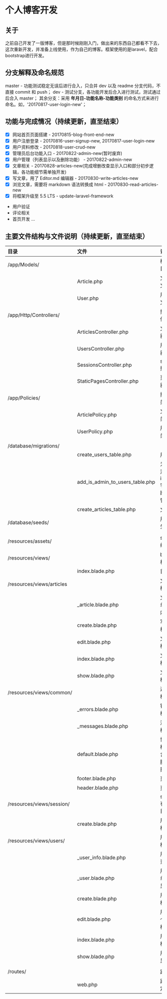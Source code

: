 # 个人博客开发

## 关于
之前自己开发了一版博客，但是那时候刚刚入门，做出来的东西自己都看不下去，这次重新开发，并准备上线使用，作为自己的博客。框架使用的是laravel，配合bootstrap进行开发。

## 分支解释及命名规范
master - 功能测试稳定无误后进行合入，只合并 dev 以及 readme 分支代码，不直接 commit 和 push；
dev - 测试分支，各功能开发后合入进行测试，测试通过后合入 master；
其余分支：采用 **年月日-功能名称-功能类别** 的命名方式来进行命名。如，'20170817-user-login-new'；

## 功能与完成情况（持续更新，直至结束）
- [x] 网站首页页面搭建 - 20170815-blog-front-end-new
- [x] 用户注册登录 - 20170816-user-signup-new, 20170817-user-login-new
- [x] 用户资料修改 - 20170818-user-crud-new
- [x] 管理员后台功能入口 - 20170822-admin-new(暂时废弃)
- [x] 用户管理（列表显示以及删除功能） - 20170822-admin-new
- [x] 文章相关 - 20170828-articles-new(完成增删改查显示入口和部分初步逻辑，各功能细节需单独开发)
- [x] 写文章，用了 Editor.md 编辑器 - 20170830-write-articles-new
- [x] 浏览文章，需要将 markdown 语法转换成 html - 20170830-read-articles-new
- [x] 将框架升级至 5.5 LTS - update-laravel-framework
- 用户验证
- 评论相关
- 首页开发
...

## 主要文件结构与文件说明（持续更新，直至结束）
|目录|文件|说明|
|:--|:--|:--|
|/app/Models/||模型文件目录|
||Article.php|文章模型文件|
||User.php|用户模型文件|
|/app/Http/Controllers/||控制器文件目录|
||ArticlesController.php|文章控制器
||UsersController.php|用户控制器|
||SessionsController.php|session控制器|
||StaticPagesController.php|页面控制器|
|/app/Policies/||授权策略类|
||ArticlePolicy.php|文章授权类|
||UserPolicy.php|用户授权类|
||||
|/database/migrations/|||
||create_users_table.php|用户表|
||add_is_admin_to_users_table.php|为用户表添加 is_admin 字段，判断是否为管理员|
||create_articles_table.php|文章表|
|/database/seeds/||用于测试生成数据|
||||
|/resources/assets/||sass、js编写目录|
|/resources/views/||blade模板目录|
||index.blade.php|首页模板|
|/resources/views/articles||文章相关模板目录|
||_article.blade.php|文章列表单个列表内容模板|
||create.blade.php|写文章模板|
||edit.blade.php|文章编辑模板|
||index.blade.php|文章列表模板|
||show.blade.php|文章正文模板|
|/resources/views/common/||通用模板模板目录|
||_errors.blade.php|错误提示模板|
||_messages.blade.php|消息提示模板|
||default.blade.php|博客默认模板，包含页眉页脚，以及提示模板|
||footer.blade.php|页脚模板|
||header.blade.php|页眉模板|
|/resources/views/session/||session有关模板目录|
||create.blade.php|用户登录模板|
|/resources/views/users/||用户相关模板目录|
||_user_info.blade.php|用户个人资料模板|
||_user.blade.php|用户列表单个用户显示模板
||create.blade.php|用户注册模板|
||edit.blade.php|用户编辑个人资料模板|
||index.blade.php|用户列表模板|
||show.blade.php|用户资料显示模板|
||||
|/routes/||路由目录|
||web.php|路由跳转定义文件|
